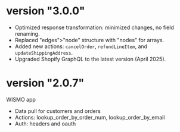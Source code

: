 # version "3.0.0"
- Optimized response transformation: minimized changes, no field renaming.
- Replaced "edges">"node" structure with "nodes" for arrays.
- Added new actions: `cancelOrder`, `refundLineItem`, and `updateShippingAddress`.
- Upgraded Shopify GraphQL to the latest version (April 2025).

# version "2.0.7"

WISMO app

- Data pull for customers and orders
- Actions: lookup_order_by_order_num, lookup_order_by_email
- Auth: headers and oauth